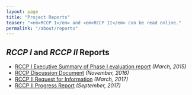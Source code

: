 ```yaml
---
layout: page
title: "Project Reports"
teaser: "<em>RCCP I</em> and <em>RCCP II</em> can be read online."
permalink: "/about/reports"
---
```


## <em>RCCP I</em> and <em>RCCP II</em> Reports

- [RCCP I Executive Summary of Phase I evaluation report](http://www.usaf.ac.za/rural-campuses-connection-project-rccp/) *(March, 2015)*
- [RCCP Discussion Document](http://www.usaf.ac.za/wp-content/uploads/2016/11/Discussion-document-The-Rural-Campuses-Connection-Project.pdf) *(November, 2016)*
- [RCCP II Request for Information](https://www.tenet.ac.za/doc/rccp-ii-phase-four-sites-20170315-v1) *(March, 2017)*
- [RCCP II Progress Report](http://www.usaf.ac.za/wp-content/uploads/2016/09/RCCP-II-Progress-report.pdf) *(September, 2017)*


